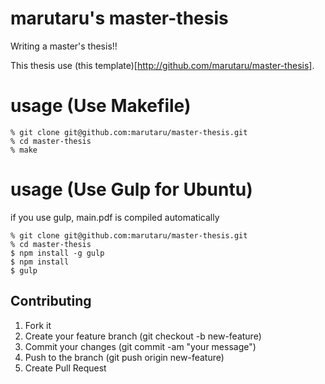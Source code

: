 marutaru's master-thesis
=====================================

Writing a master's thesis!!

This thesis use (this template)[http://github.com/marutaru/master-thesis].

# usage (Use Makefile)

    % git clone git@github.com:marutaru/master-thesis.git
    % cd master-thesis
    % make

# usage (Use Gulp for Ubuntu)

if you use gulp, main.pdf is compiled automatically

    % git clone git@github.com:marutaru/master-thesis.git
    % cd master-thesis
    $ npm install -g gulp
    $ npm install
    $ gulp

Contributing
---

1. Fork it
2. Create your feature branch (git checkout -b new-feature)
3. Commit your changes (git commit -am "your message")
4. Push to the branch (git push origin new-feature)
5. Create Pull Request
